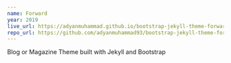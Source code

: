 ```yaml
---
name: Forward
year: 2019
live_url: https://adyanmuhammad.github.io/bootstrap-jekyll-theme-forward/
repo_url: https://github.com/adyanmuhammad93/bootstrap-jekyll-theme-forward
---
```


Blog or Magazine Theme built with Jekyll and Bootstrap